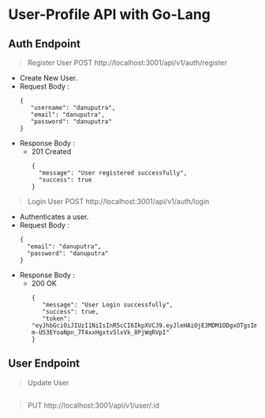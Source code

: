 # User-Profile API with Go-Lang

## Auth Endpoint

> Register User
> POST http://localhost:3001/api/v1/auth/register

* Create New User.
* Request Body :
  ```
  {
     "username": "danuputra",
     "email": "danuputra",
     "password": "danuputra"
  }
  ```
* Response Body :
     * 201 Created
       ```
       {
         "message": "User registered successfully",
         "success": true
       }
       ```
> Login User
> POST http://localhost:3001/api/v1/auth/login

* Authenticates a user.
* Request Body :
  ```
  {
    "email": "danuputra",
    "password": "danuputra"
  }
  ```
* Response Body :
     * 200 OK
       ```
       {
          "message": "User Login successfully",
          "success": true,
          "token": "eyJhbGciOiJIUzI1NiIsInR5cCI6IkpXVCJ9.eyJleHAiOjE3MDM1ODgxOTgsImp0aSI6IjIifQ.2D7F-m-U53EYoaNpn_7T4xxHgxtv5lxVk_8PjWqRVpI"
       }
       ```

## User Endpoint

> Update User
##
> PUT http://localhost:3001/api/v1/user/:id
